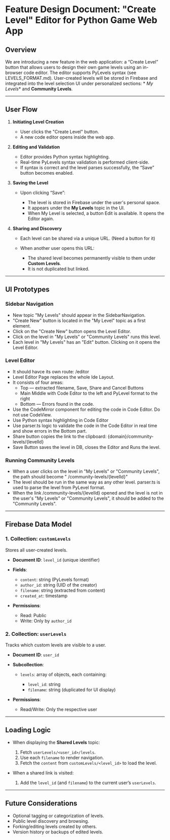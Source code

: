 # Feature Design Document: "Create Level" Editor for Python Game Web App

## Overview

We are introducing a new feature in the web application: a “Create Level” button that allows users to design their own
game levels using an in-browser code editor.
The editor supports PyLevels syntax (see LEVELS_FORMAT.md).
User-created levels will be stored in Firebase and integrated into the level selection UI under personalized sections: *
*My Levels** and **Community Levels**.

---

## User Flow

1. **Initiating Level Creation**

    * User clicks the "Create Level" button.
    * A new code editor opens inside the web app.

2. **Editing and Validation**

    * Editor provides Python syntax highlighting.
    * Real-time PyLevels syntax validation is performed client-side.
    * If syntax is correct and the level parses successfully, the “Save” button becomes enabled.

3. **Saving the Level**

    * Upon clicking “Save”:

        * The level is stored in Firebase under the user's personal space.
        * It appears under the **My Levels** topic in the UI.
        * When My Level is selected, a button Edit is available. It opens the Editor again.

4. **Sharing and Discovery**

    * Each level can be shared via a unique URL. (Need a button for it)
    * When another user opens this URL:

        * The shared level becomes permanently visible to them under **Custom Levels**.
        * It is not duplicated but linked.

---

## UI Prototypes

### Sidebar Navigation

* New topic "My Levels" should appear in the SidebarNavigation.
* "Create New" button is located in the "My Level" topic as a first element.
* Click on the "Create New" button opens the Level Editor.
* Click on the level in "My Levels" or "Community Levels" runs this level.
* Each level in "My Levels" has an "Edit" button. Clicking on it opens the Level Editor.

### Level Editor

* It should havce its own route: /editor
* Level Editor Page replaces the whole Ide Layout.
* It consists of four areas:
    * Top — extracted filename, Save, Share and Cancel Buttons
    * Main Middle with Code Editor to the left and PyLevel format to the right
    * Bottom — Errors found in the code.
* Use the CodeMirror component for editing the code in Code Editor. Do not use CodeView.
* Use Python syntax highlighting in Code Editor
* Use parser.ts logic to validate the code in the Code Editor in real time and show errors in the Bottom part.
* Share button copies the link to the clipboard: {domain}/community-levels/{levelId}
* Save Button saves the level in DB, closes the Editor and Runs the level.

### Running Community Levels

* When a user clicks on the level in "My Levels" or "Community Levels", the path should become "
  /community-levels/{levelId}"
* The level should be run in the same way as any other level. parser.ts is used to parse the level from PyLevel format.
* When the link /community-levels/{levelId} opened and the level is not in the user's "My Levels" or "Community Levels",
  it should be added to the "Community Levels".

---

## Firebase Data Model

### 1. Collection: `customLevels`

Stores all user-created levels.

* **Document ID**: `level_id` (unique identifier)
* **Fields**:

    * `content`: string (PyLevels format)
    * `author_id`: string (UID of the creator)
    * `filename`: string (extracted from content)
    * `created_at`: timestamp
* **Permissions**:

    * Read: Public
    * Write: Only by `author_id`

### 2. Collection: `userLevels`

Tracks which custom levels are visible to a user.

* **Document ID**: `user_id`
* **Subcollection**:

    * `levels`: array of objects, each containing:

        * `level_id`: string
        * `filename`: string (duplicated for UI display)
* **Permissions**:

    * Read/Write: Only the respective user

---

## Loading Logic

* When displaying the **Shared Levels** topic:

    1. Fetch `userLevels/<user_id>/levels`.
    2. Use each `filename` to render navigation.
    3. Fetch the `content` from `customLevels/<level_id>` to load the level.

* When a shared link is visited:

    1. Add the `level_id` (and `filename`) to the current user’s `userLevels`.

---

## Future Considerations

* Optional tagging or categorization of levels.
* Public level discovery and browsing.
* Forking/editing levels created by others.
* Version history or backups of edited levels.